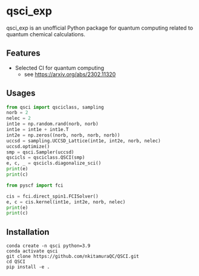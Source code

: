 # qsci_exp
qsci_exp is an unofficial Python package for quantum computing related to quantum chemical calculations.

## Features
- Selected CI for quantum computing
  - see https://arxiv.org/abs/2302.11320

## Usages

```python
from qsci import qsciclass, sampling
norb = 2
nelec = 2
int1e = np.random.rand(norb, norb)
int1e = int1e + int1e.T
int2e = np.zeros((norb, norb, norb, norb))
uccsd = sampling.UCCSD_Lattice(int1e, int2e, norb, nelec)
uccsd.optimize()
smp = qsci.Sampler(uccsd)
qscicls = qsciclass.QSCI(smp)
e, c, _ = qscicls.diagonalize_sci()
print(e)
print(c)

from pyscf import fci

cis = fci.direct_spin1.FCISolver()
e, c = cis.kernel(int1e, int2e, norb, nelec)
print(e)
print(c)
```

## Installation

```shell
conda create -n qsci python=3.9
conda activate qsci
git clone https://github.com/nkitamuraQC/QSCI.git
cd QSCI
pip install -e .
```